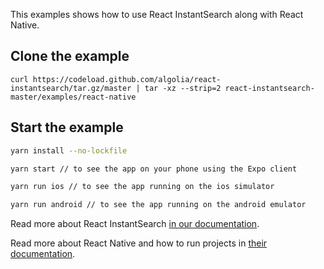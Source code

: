 This examples shows how to use React InstantSearch along with React Native.

## Clone the example

```
curl https://codeload.github.com/algolia/react-instantsearch/tar.gz/master | tar -xz --strip=2 react-instantsearch-master/examples/react-native
```

## Start the example

```sh
yarn install --no-lockfile

yarn start // to see the app on your phone using the Expo client

yarn run ios // to see the app running on the ios simulator

yarn run android // to see the app running on the android emulator
```

Read more about React InstantSearch [in our documentation](https://www.algolia.com/doc/guides/building-search-ui/what-is-instantsearch/react/).

Read more about React Native and how to run projects in [their documentation](https://facebook.github.io/react-native/docs/getting-started.html).
